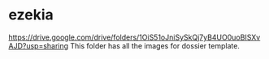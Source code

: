 # ezekia
https://drive.google.com/drive/folders/1OiS51oJniSySkQj7yB4UO0uoBISXvAJD?usp=sharing
This folder has all the images for dossier template.
